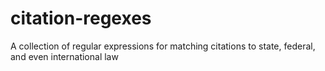 # citation-regexes
A collection of regular expressions for matching citations to state, federal, and even international law
